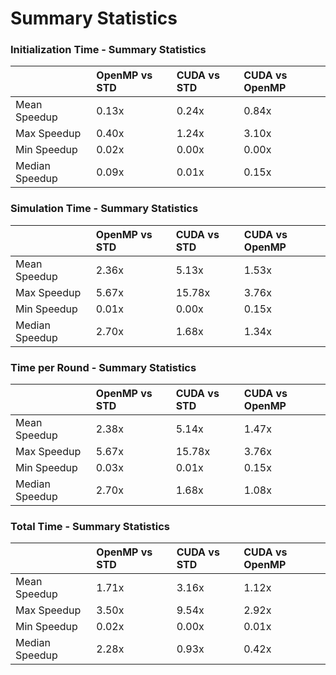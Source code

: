 # Summary Statistics

### Initialization Time - Summary Statistics

|                | OpenMP vs STD   | CUDA vs STD   | CUDA vs OpenMP   |
|:---------------|:----------------|:--------------|:-----------------|
| Mean Speedup   | 0.13x           | 0.24x         | 0.84x            |
| Max Speedup    | 0.40x           | 1.24x         | 3.10x            |
| Min Speedup    | 0.02x           | 0.00x         | 0.00x            |
| Median Speedup | 0.09x           | 0.01x         | 0.15x            |

### Simulation Time - Summary Statistics

|                | OpenMP vs STD   | CUDA vs STD   | CUDA vs OpenMP   |
|:---------------|:----------------|:--------------|:-----------------|
| Mean Speedup   | 2.36x           | 5.13x         | 1.53x            |
| Max Speedup    | 5.67x           | 15.78x        | 3.76x            |
| Min Speedup    | 0.01x           | 0.00x         | 0.15x            |
| Median Speedup | 2.70x           | 1.68x         | 1.34x            |

### Time per Round - Summary Statistics

|                | OpenMP vs STD   | CUDA vs STD   | CUDA vs OpenMP   |
|:---------------|:----------------|:--------------|:-----------------|
| Mean Speedup   | 2.38x           | 5.14x         | 1.47x            |
| Max Speedup    | 5.67x           | 15.78x        | 3.76x            |
| Min Speedup    | 0.03x           | 0.01x         | 0.15x            |
| Median Speedup | 2.70x           | 1.68x         | 1.08x            |

### Total Time - Summary Statistics

|                | OpenMP vs STD   | CUDA vs STD   | CUDA vs OpenMP   |
|:---------------|:----------------|:--------------|:-----------------|
| Mean Speedup   | 1.71x           | 3.16x         | 1.12x            |
| Max Speedup    | 3.50x           | 9.54x         | 2.92x            |
| Min Speedup    | 0.02x           | 0.00x         | 0.01x            |
| Median Speedup | 2.28x           | 0.93x         | 0.42x            |

